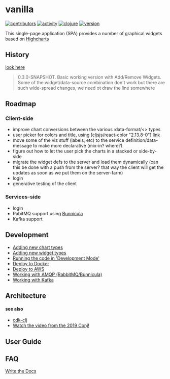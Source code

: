 # vanilla

[![contributors](https://img.shields.io/github/contributors/cawasser/vanilla)](https://github.com/cawasser/vanilla/graphs/contributors)
[![activity](https://img.shields.io/github/commit-activity/m/cawasser/vanilla)](https://github.com/cawasser/vanilla/pulse)
[![clojure](https://img.shields.io/badge/made%20with-Clojure-blue.svg?logo=clojure)](https://clojure.org/)
[![version](https://img.shields.io/github/v/tag/cawasser/vanilla)](https://github.com/cawasser/vanilla/tags)


This single-page application (SPA) provides a number of graphical widgets based on [Highcharts](https://highcharts.com)

## History

[look here](docs/history.md)

> 0.3.0-SNAPSHOT. Basic working version with Add/Remove Widgets. Some of the widget/data-source combination don't work
> but there are such wide-spread changes, we need ot draw the line somewhere


## Roadmap

### Client-side

- improve chart conversions between the various :data-format/<> types
- user picker for colors and title, using \[cljsjs/react-color "2.13.8-0"\] [link](http://casesandberg.github.io/react-color/)
- move some of the viz stuff (labels, etc) to the service definition/data-message to make more declarative (mix-in? where?)
- figure out how to let the user pick the charts in a stacked or side-by-side
- migrate the widget defs to the server and load them dynamically (can this be done with a push from the server? that way the client will get the updates as soon as we put them on the server-farm)
- login
- generative testing of the client

### Services-side
- login
- RabitMQ support using [Bunnicula](https://github.com/nomnom-insights/nomnom.bunnicula)
- Kafka support

## Development

- [Adding new chart types](docs/adding-new-chart-types.md)
- [Adding new widget types](docs/adding-new-widget-types.md)
- [Running the code in 'Development Mode'](docs/development-mode.md)
- [Deploy to Docker](docs/deploy-to-docker.md)
- [Deploy to AWS](docs/deploy-to-aws.md)
- [Working with AMQP (RabbitMQ/Bunnicula)]()
- [Working with Kafka]()

## Architecture



#### see also
- [cdk-clj](https://www.youtube.com/watch?v=TbDmupZyuXk)
- [Watch the video from the 2019 Conj!](https://github.com/StediInc/cdk-clj)


## User Guide


## FAQ


[Write the Docs](https://www.writethedocs.org)
